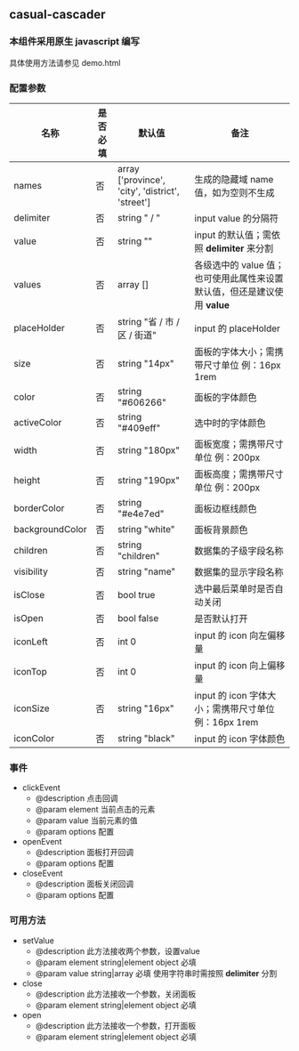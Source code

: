 

## casual-cascader

### 本组件采用原生 javascript 编写

具体使用方法请参见 demo.html

### 配置参数

| 名称            | 是否必填 | 默认值                                              | 备注                                                         |
| --------------- | -------- | --------------------------------------------------- | ------------------------------------------------------------ |
| names           | 否       | array    ['province', 'city', 'district', 'street'] | 生成的隐藏域 name 值，如为空则不生成                         |
| delimiter       | 否       | string    " / "                                     | input value 的分隔符                                         |
| value           | 否       | string    ""                                        | input 的默认值；需依照 **delimiter** 来分割                  |
| values          | 否       | array    []                                         | 各级选中的 value 值；也可使用此属性来设置默认值，但还是建议使用 **value** |
| placeHolder     | 否       | string    "省 / 市 / 区 / 街道"                     | input 的 placeHolder                                         |
| size            | 否       | string    "14px"                                    | 面板的字体大小；需携带尺寸单位 例：16px  1rem                |
| color           | 否       | string    "#606266"                                 | 面板的字体颜色                                               |
| activeColor     | 否       | string    "#409eff"                                 | 选中时的字体颜色                                             |
| width           | 否       | string    "180px"                                   | 面板宽度；需携带尺寸单位 例：200px                           |
| height          | 否       | string    "190px"                                   | 面板高度；需携带尺寸单位 例：200px                           |
| borderColor     | 否       | string    "#e4e7ed"                                 | 面板边框线颜色                                               |
| backgroundColor | 否       | string    "white"                                   | 面板背景颜色                                                 |
| children        | 否       | string    "children"                                | 数据集的子级字段名称                                         |
| visibility      | 否       | string    "name"                                    | 数据集的显示字段名称                                         |
| isClose         | 否       | bool    true                                        | 选中最后菜单时是否自动关闭                                   |
| isOpen          | 否       | bool    false                                       | 是否默认打开                                                 |
| iconLeft        | 否       | int    0                                            | input 的 icon 向左偏移量                                     |
| iconTop         | 否       | int    0                                            | input 的 icon 向上偏移量                                     |
| iconSize        | 否       | string    "16px"                                    | input 的 icon 字体大小；需携带尺寸单位 例：16px  1rem        |
| iconColor       | 否       | string    "black"                                   | input 的 icon 字体颜色                                       |



### 事件

- clickEvent
  - @description  点击回调
  - @param  element  当前点击的元素
  - @param  value  当前元素的值
  - @param  options  配置
- openEvent
  - @description  面板打开回调
  - @param  options  配置
- closeEvent
  - @description  面板关闭回调
  - @param  options  配置



### 可用方法

- setValue
  - @description 此方法接收两个参数，设置value
  - @param  element  string|element object  必填
  - @param  value  string|array  必填  使用字符串时需按照 **delimiter** 分割
- close
  - @description 此方法接收一个参数，关闭面板
  - @param  element  string|element object  必填
- open
  - @description 此方法接收一个参数，打开面板
  - @param  element  string|element object  必填